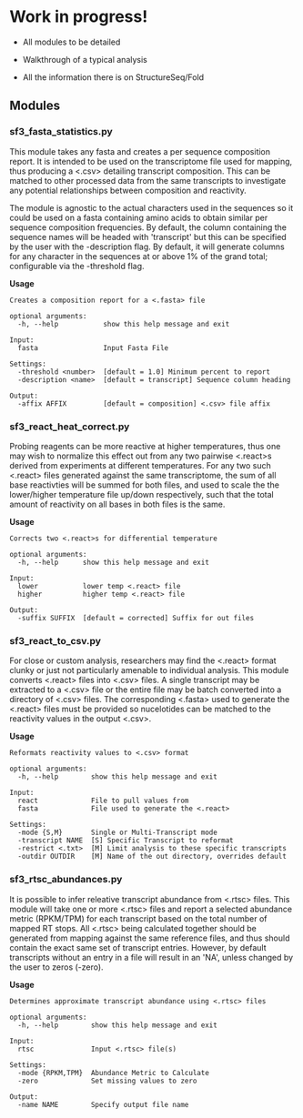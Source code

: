 # Work in progress!

* All modules to be detailed

* Walkthrough of a typical analysis

* All the information there is on StructureSeq/Fold

## Modules

### sf3_fasta_statistics.py
This module takes any fasta and creates a per sequence composition
report. It is intended to be used on the transcriptome file used for
mapping, thus producing a <.csv> detailing transcript composition. This
can be matched to other processed data from the same transcripts to investigate
any potential relationships between composition and reactivity.

The module is agnostic to the actual characters used in the sequences
so it could be used on a fasta containing amino acids to obtain similar
per sequence composition frequencies. By default, the column containing
the sequence names will be headed with 'transcript' but this can be
specified by the user with the -description flag. By default, it
will generate columns for any character in the sequences at or above
1% of the grand total; configurable via the -threshold flag.

**Usage**
```
Creates a composition report for a <.fasta> file

optional arguments:
  -h, --help           show this help message and exit

Input:
  fasta                Input Fasta File

Settings:
  -threshold <number>  [default = 1.0] Minimum percent to report
  -description <name>  [default = transcript] Sequence column heading

Output:
  -affix AFFIX         [default = composition] <.csv> file affix
```

### sf3_react_heat_correct.py
Probing reagents can be more reactive at higher temperatures, thus one may wish to 
normalize this effect out from any two pairwise <.react>s derived from experiments
at different temperatures. For any two such <.react> files generated against the same
transcriptome, the sum of all base reactivties will be summed for both files, and used
to scale the the lower/higher temperature file up/down respectively, such that the total
amount of reactivity on all bases in both files is the same. 

**Usage**
```
Corrects two <.react>s for differential temperature

optional arguments:
  -h, --help      show this help message and exit

Input:
  lower           lower temp <.react> file
  higher          higher temp <.react> file

Output:
  -suffix SUFFIX  [default = corrected] Suffix for out files
```

### sf3_react_to_csv.py
For close or custom analysis, researchers may find the <.react> format clunky
or just not particularly amenable to individual analysis. This module converts <.react>
files into <.csv> files. A single transcript may be extracted to a <.csv> file 
or the entire file may be batch converted into a directory of <.csv> files. The
corresponding <.fasta> used to generate the <.react> files must be provided so
nucelotides can be matched to the reactivity values in the output <.csv>.

**Usage**
```
Reformats reactivity values to <.csv> format

optional arguments:
  -h, --help        show this help message and exit

Input:
  react             File to pull values from
  fasta             File used to generate the <.react>

Settings:
  -mode {S,M}       Single or Multi-Transcript mode
  -transcript NAME  [S] Specific Transcript to reformat
  -restrict <.txt>  [M] Limit analysis to these specific transcripts
  -outdir OUTDIR    [M] Name of the out directory, overrides default
```

### sf3_rtsc_abundances.py
It is possible to infer releative transcript abundance from <.rtsc> files.
This module will take one or more <.rtsc> files and report a selected abundance
metric (RPKM/TPM) for each transcript based on the total number of mapped RT stops.
All <.rtsc> being calculated together should be generated from mapping against the
same reference files, and thus should contain the exact same set of transcript entries.
However, by default transcripts without an entry in a file will result in an 'NA', 
unless changed by the user to zeros (-zero).

**Usage**
```
Determines approximate transcript abundance using <.rtsc> files

optional arguments:
  -h, --help        show this help message and exit

Input:
  rtsc              Input <.rtsc> file(s)

Settings:
  -mode {RPKM,TPM}  Abundance Metric to Calculate
  -zero             Set missing values to zero

Output:
  -name NAME        Specify output file name
```
